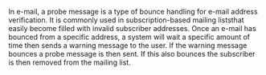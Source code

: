In e-mail, a probe message is a type of bounce handling for e-mail address verification. It is commonly used in subscription-based mailing liststhat easily become filled with invalid subscriber addresses. Once an e-mail has bounced from a specific address, a system will wait a specific amount of time then sends a warning message to the user. If the warning message bounces a probe message is then sent. If this also bounces the subscriber is then removed from the mailing list.

